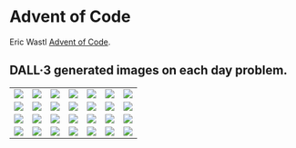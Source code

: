 # Advent of Code
Eric Wastl [Advent of Code](adventofcode.com).

## DALL·3 generated images on each day problem.

<table>
  <!-- Row 1 -->
  <tr>
    <td><img src="img/dayBlack.png" /></td>
    <td><img src="img/dayBlack.png" /></td>
    <td><img src="img/dayBlack.png" /></td>
    <td><img src="img/dayBlack.png" /></td>
    <td><img src="img/day1.png" onerror="this.src='img/dayNone.png'" /></td>
    <td><img src="img/day2.png" onerror="this.src='img/dayNone.png'" /></td>
    <td><img src="img/day3.png" onerror="this.src='img/dayNone.png'" /></td>
  </tr>
  <!-- Row 2 -->
  <tr>
    <td><img src="img/day4.png" onerror="this.src='img/dayNone.png'" /></td>
    <td><img src="img/day5.png" onerror="this.src='img/dayNone.png'" /></td>
    <td><img src="img/day6.png" onerror="this.src='img/dayNone.png'" /></td>
    <td><img src="img/day7.png" onerror="this.src='img/dayNone.png'" /></td>
    <td><img src="img/day8.png" onerror="this.src='img/dayNone.png'" /></td>
    <td><img src="img/day9.png" onerror="this.src='img/dayNone.png'" /></td>
    <td><img src="img/day10.png" onerror="this.src='img/dayNone.png'" /></td>
  </tr>
  <!-- Row 3 -->
  <tr>
    <td><img src="img/day11.png" onerror="this.src='img/dayNone.png'" /></td>
    <td><img src="img/day12.png" onerror="this.src='img/dayNone.png'" /></td>
    <td><img src="img/day13.png" onerror="this.src='img/dayNone.png'" /></td>
    <td><img src="img/day14.png" onerror="this.src='img/dayNone.png'" /></td>
    <td><img src="img/day15.png" onerror="this.src='img/dayNone.png'" /></td>
    <td><img src="img/day16.png" onerror="this.src='img/dayNone.png'" /></td>
    <td><img src="img/day17.png" onerror="this.src='img/dayNone.png'" /></td>
  </tr>
  <!-- Row 4 -->
  <tr>
    <td><img src="img/day18.png" onerror="this.src='img/dayNone.png'" /></td>
    <td><img src="img/day19.png" onerror="this.src='img/dayNone.png'" /></td>
    <td><img src="img/day20.png" onerror="this.src='img/dayNone.png'" /></td>
    <td><img src="img/day21.png" onerror="this.src='img/dayNone.png'" /></td>
    <td><img src="img/day22.png" onerror="this.src='img/dayNone.png'" /></td>
    <td><img src="img/day23.png" onerror="this.src='img/dayNone.png'" /></td>
    <td><img src="img/day24.png" onerror="this.src='img/dayNone.png'" /></td>
  </tr>
</table>
